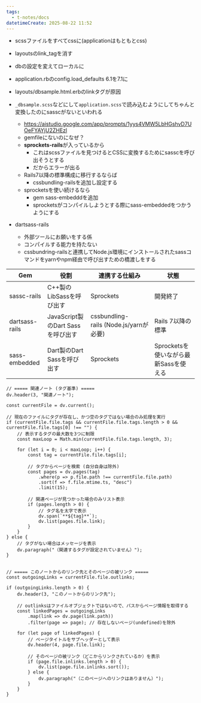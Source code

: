 ```yaml
---
tags:
  - t-notes/docs
datetimeCreate: 2025-08-22 11:52
---
```


- scssファイルをすべてcssに(applicationはもともとcss)
- layoutsのlink_tagを消す
- dbの設定を変えてローカルに
- application.rbのconfig.load_defaults 6.1を7.1に
- layouts/dbsample.html.erbのlinkタグが原因

- `_dbsample.scss`などにして`application.scss`で読み込むようにしてちゃんと変換したのにsasscがないといわれる
	- https://aistudio.google.com/app/prompts/1yys4VMW5LbHGshvD7UOeFYAYjU2ZHEzl
	- gemfileにないのになぜ？
	- **sprockets-rails**が入っているから
		- これはscssファイルを見つけるとCSSに変換するためにsasscを呼び出そうとする
		- だからエラーが出る
	- Rails7以降の標準構成に移行するならば
		- cssbundling-railsを追加し設定する
	- sprocketsを使い続けるなら
		- gem sass-embedddを追加
		- sprocketsがコンパイルしようとする際にsass-embeddedをつかうようにする

- dartsass-rails
	- 外部ツールにお願いをする係
	- コンパイルする能力を持たない
	- cssbundring-railsと連携してNode.js環境にインストールされたsassコマンドをyarnやnpm経由で呼び出すための橋渡しをする

| Gem            | 役割                         | 連携する仕組み                             | 状態                        |
| -------------- | -------------------------- | ----------------------------------- | ------------------------- |
| sassc-rails    | C++製のLibSassを呼び出す          | Sprockets                           | 開発終了                      |
| dartsass-rails | JavaScript製のDart Sassを呼び出す | cssbundling-rails (Node.js/yarnが必要) | Rails 7以降の標準              |
| sass-embedded  | Dart製のDart Sassを呼び出す       | Sprockets                           | Sprocketsを使いながら最新Sassを使える |






```dataviewjs
// ===== 関連ノート (タグ基準) =====
dv.header(3, "関連ノート");

const currentFile = dv.current();

// 現在のファイルにタグが存在し、かつ空のタグではない場合のみ処理を実行
if (currentFile.file.tags && currentFile.file.tags.length > 0 && currentFile.file.tags[0] !== "") {
    // 表示するタグの最大数を3つに制限
    const maxLoop = Math.min(currentFile.file.tags.length, 3);

    for (let i = 0; i < maxLoop; i++) {
        const tag = currentFile.file.tags[i];
        
        // タグからページを検索 (自分自身は除外)
        const pages = dv.pages(tag)
            .where(p => p.file.path !== currentFile.file.path) 
            .sort(f => f.file.mtime.ts, "desc")
            .limit(15);
        
        // 関連ページが見つかった場合のみリスト表示
        if (pages.length > 0) {
            // タグ名を太字で表示
            dv.span(`**${tag}**`); 
            dv.list(pages.file.link);
        }
    }
} else {
    // タグがない場合はメッセージを表示
    dv.paragraph("（関連するタグが設定されていません）");
}


// ===== このノートからのリンク先とそのページの被リンク =====
const outgoingLinks = currentFile.file.outlinks;

if (outgoingLinks.length > 0) {
    dv.header(3, "このノートからのリンク先");
    
    // outlinksはファイルオブジェクトではないので、パスからページ情報を取得する
    const linkedPages = outgoingLinks
        .map(link => dv.page(link.path))
        .filter(page => page); // 存在しないページ(undefined)を除外

    for (let page of linkedPages) {
        // ページタイトルをサブヘッダーとして表示
        dv.header(4, page.file.link);
        
        // そのページの被リンク（どこからリンクされているか）を表示
        if (page.file.inlinks.length > 0) {
            dv.list(page.file.inlinks.sort());
        } else {
            dv.paragraph("（このページへのリンクはありません）");
        }
    }
}
```